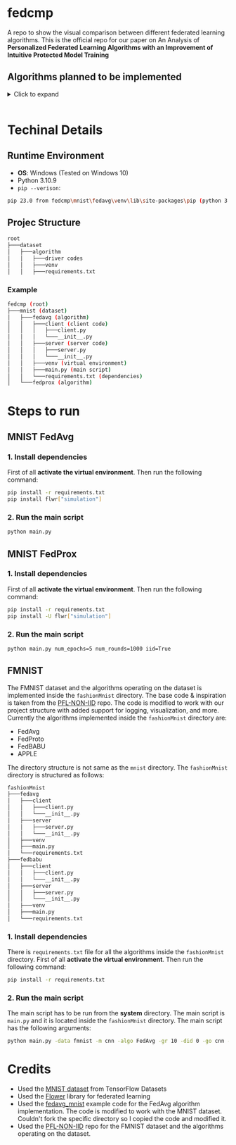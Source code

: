 # fedcmp

A repo to show the visual comparison between different federated learning algorithms. This is the official repo for our paper on An Analysis of **Personalized Federated Learning Algorithms with an Improvement of Intuitive Protected Model Training**

## Algorithms planned to be implemented

<details>
<summary>Click to expand</summary>

- [x] FedAvg
- [x] FedProx
- [x] FedProto
- [x] FedBABU
- [x] APPLE

</details>
<br>

# Techinal Details

## Runtime Environment

- **OS**: Windows (Tested on Windows 10)
- Python 3.10.9
- `pip --verison`:

```bash
pip 23.0 from fedcmp\mnist\fedavg\venv\lib\site-packages\pip (python 3.10)
```

## Projec Structure

```bash
root
├───dataset
│   ├───algorithm
│   │   ├───driver codes
│   │   ├───venv
│   │   ├───requirements.txt
```

### Example

```bash
fedcmp (root)
├───mnist (dataset)
│   ├───fedavg (algorithm)
│   │   ├───client (client code)
│   │   │   ├───client.py
│   │   │   └───__init__.py
│   │   ├───server (server code)
│   │   │   ├───server.py
│   │   │   └───__init__.py
│   │   ├───venv (virtual environment)
│   │   ├───main.py (main script)
│   │   └───requirements.txt (dependencies)
│   └───fedprox (algorithm)
```

# Steps to run

## MNIST FedAvg

### 1. Install dependencies

First of all **activate the virtual environment**. Then run the following command:

```bash
pip install -r requirements.txt
pip install flwr["simulation"]
```

### 2. Run the main script

```bash
python main.py
```

## MNIST FedProx

### 1. Install dependencies

First of all **activate the virtual environment**. Then run the following command:

```bash
pip install -r requirements.txt
pip install -U flwr["simulation"]

```

### 2. Run the main script

```bash
python main.py num_epochs=5 num_rounds=1000 iid=True
```

## FMNIST

The FMNIST dataset and the algorithms operating on the dataset is implemented inside the `fashionMnist` directory. The base code & inspiration is taken from the [PFL-NON-IID](https://github.com/TsingZ0/PFL-Non-IID) repo. The code is modified to work with our project structure with added support for logging, visualization, and more. Currently the algorithms implemented inside the `fashionMnist` directory are:

- FedAvg
- FedProto
- FedBABU
- APPLE

The directory structure is not same as the `mnist` directory. The `fashionMnist` directory is structured as follows:

```bash
fashionMnist
├───fedavg
│   ├───client
│   │   ├───client.py
│   │   └───__init__.py
│   ├───server
│   │   ├───server.py
│   │   └───__init__.py
│   ├───venv
│   ├───main.py
│   └───requirements.txt
├───fedbabu
│   ├───client
│   │   ├───client.py
│   │   └───__init__.py
│   ├───server
│   │   ├───server.py
│   │   └───__init__.py
│   ├───venv
│   ├───main.py
│   └───requirements.txt
```

### 1. Install dependencies

There is `requirements.txt` file for all the algorithms inside the `fashionMnist` directory. First of all **activate the virtual environment**. Then run the following command:

```bash
pip install -r requirements.txt
```

### 2. Run the main script

The main script has to be run from the **system** directory. The main script is `main.py` and it is located inside the `fashionMnist` directory. The main script has the following arguments:

```bash
python main.py -data fmnist -m cnn -algo FedAvg -gr 10 -did 0 -go cnn -nc 1
```

# Credits

- Used the [MNIST dataset](https://www.tensorflow.org/datasets/catalog/mnist) from TensorFlow Datasets
- Used the [Flower](https://flower.dev/) library for federated learning
- Used the [fedavg_mnist](https://github.com/adap/flower/tree/main/baselines/flwr_baselines/publications/fedavg_mnist) example code for the FedAvg algorithm implementation. The code is modified to work with the MNIST dataset. Couldn't fork the specific directory so I copied the code and modified it.
- Used the [PFL-NON-IID](https://github.com/TsingZ0/PFL-Non-IID) repo for the FMNIST dataset and the algorithms operating on the dataset.
